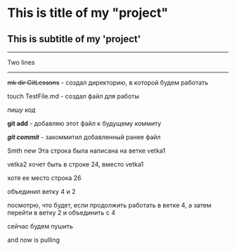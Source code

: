 # This is title of my "project"

## This is subtitle of my 'project'

___

Two lines

___

~~mk dir GitLessons~~ - создал директорию, в которой будем работать

touch TestFile.md - создал файл для работы

*пишу код*

**git add** - добавляю этот файл к будущему коммиту

***git commit*** - закоммитил добавленный ранее файл

Smth new
Эта строка была написана на ветке vetka1

vetka2 хочет быть в строке 24, вместо vetka1

хотя ее место строка 26

объединил ветку 4 и 2

посмотрю, что будет, если продолжить работать в ветке 4, а затем перейти в ветку 2 и объединить с 4

сейчас будем пушить

and now is pulling
